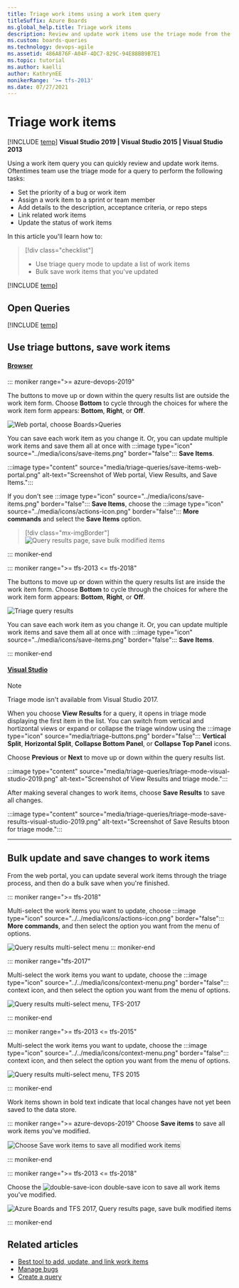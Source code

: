 ```yaml
---
title: Triage work items using a work item query 
titleSuffix: Azure Boards  
ms.global_help.title: Triage work items
description: Review and update work items use the triage mode from the query results view in Azure Boards, Azure DevOps, & Team Foundation Server
ms.custom: boards-queries
ms.technology: devops-agile
ms.assetid: 486A876F-A04F-4DC7-829C-94E88BB9B7E1 
ms.topic: tutorial
ms.author: kaelli
author: KathrynEE
monikerRange: '>= tfs-2013'
ms.date: 07/27/2021
---
```



# Triage work items  

[!INCLUDE [temp](../includes/version-all.md)]
**Visual Studio 2019 | Visual Studio 2015 | Visual Studio 2013**  

Using a work item query you can quickly review and update work items. Oftentimes team use the triage mode for a query to perform the following tasks: 
- Set the priority of a bug or work item 
- Assign a work item to a sprint or team member 
- Add details to the description, acceptance criteria, or repo steps 
- Link related work items 
- Update the status of work items 

In this article you'll learn how to:

>[!div class="checklist"]      
> * Use triage query mode to update a list of work items   
> * Bulk save work items that you've updated  

[!INCLUDE [temp](../includes/prerequisites-queries.md)]


## Open Queries 

[!INCLUDE [temp](../includes/open-queries.md)] 

## Use triage buttons, save work items

#### [Browser](#tab/browser/)

::: moniker range=">= azure-devops-2019"

The buttons to move up or down within the query results list are outside the work item form. Choose **Bottom** to cycle through the choices for where the work item form appears: **Bottom**, **Right**, or **Off**. 

![Web portal, choose Boards>Queries](media/triage-queries/triage-buttons-new-exp.png)


You can save each work item as you change it. Or, you can update multiple work items and save them all at once with  :::image type="icon" source="../media/icons/save-items.png" border="false"::: **Save Items**. 

:::image type="content" source="media/triage-queries/save-items-web-portal.png" alt-text="Screenshot of Web portal, View Results, and Save Items.":::

If you don't see :::image type="icon" source="../media/icons/save-items.png" border="false"::: **Save Items**, choose the :::image type="icon" source="../media/icons/actions-icon.png" border="false"::: **More commands**   and select the **Save Items** option.

> [!div class="mx-imgBorder"]  
> ![Query results page, save bulk modified items](../backlogs/media/bulk-modify/query-results-bulk-save-items.png) 

::: moniker-end

::: moniker range=">= tfs-2013 <= tfs-2018"

The buttons to move up or down within the query results list are inside the work item form. Choose **Bottom** to cycle through the choices for where the work item form appears: **Bottom**, **Right**, or **Off**.

![Triage query results ](media/triage-queries/scrum-active-bug-triage-mode-co.png)


You can save each work item as you change it. Or, you can update multiple work items and save them all at once with  :::image type="icon" source="../media/icons/save-items.png" border="false"::: **Save Items**. 


::: moniker-end


#### [Visual Studio](#tab/visual-studio/)


> [!NOTE]   
> Triage mode isn't available from Visual Studio 2017. 


When you choose **View Results** for a query, it opens in triage mode displaying the first item in the list. You can switch from vertical and hortizontal views or expand or collapse the triage window using the :::image type="icon" source="media/triage-buttons.png" border="false"::: **Vertical Split**, **Horizontal Split**, **Collapse Bottom Panel**, or **Collapse Top Panel** icons. 

Choose **Previous** or **Next** to move up or down within the query results list.

:::image type="content" source="media/triage-queries/triage-mode-visual-studio-2019.png" alt-text="Screenshot of View Results and triage mode.":::
 
After making several changes to work items, choose **Save Results** to save all changes. 


:::image type="content" source="media/triage-queries/triage-mode-save-results-visual-studio-2019.png" alt-text="Screenshot of Save Results btoon for triage mode.":::

* * * 

<a id="save-bulk-changes" />

## Bulk update and save changes to work items 
 
From the web portal, you can update several work items through the triage process, and then do a bulk save when you're finished. 

::: moniker range=">= tfs-2018"

Multi-select the work items you want to update, choose :::image type="icon" source="../../media/icons/actions-icon.png" border="false"::: **More commands**, and then select the option you want from the menu of options.

![Query results multi-select menu](../backlogs/media/bulk-m-query-results-menu-options-ts.png) 
::: moniker-end

::: moniker range="tfs-2017" 

Multi-select the work items you want to update, choose the :::image type="icon" source="../../media/icons/context-menu.png" border="false"::: context icon, and then select the option you want from the menu of options.

![Query results multi-select menu, TFS-2017](../backlogs/media/bulk-m-query-r-tfs-2016-menu-options.png)   

::: moniker-end

::: moniker range=">= tfs-2013 <= tfs-2015"

Multi-select the work items you want to update, choose the :::image type="icon" source="../../media/icons/context-menu.png" border="false"::: context icon, and then select the option you want from the menu of options.

![Query results multi-select menu, TFS 2015](../backlogs/media/bulk-m-query-r-tfs-menu-options.png)  

::: moniker-end

Work items shown in bold text indicate that local changes have not yet been saved to the data store.   

::: moniker range=">= azure-devops-2019"
Choose **Save items** to save all work items you've modified. 

<img src="media/triage-queries/save-work-items-new-exp.png" alt="Choose Save work items to save all modified work items" style="border: 1px solid #C3C3C3;" /> 

::: moniker-end

::: moniker range=">= tfs-2013 <= tfs-2018"

Choose the ![double-save-icon](../media/icons/icon-double-save.png) double-save icon to save all work items you've modified.

![Azure Boards and TFS 2017, Query results page, save bulk modified items](../backlogs/media/bulk-modify-save-ts.png)  

::: moniker-end

 

## Related articles

- [Best tool to add, update, and link work items](../work-items/best-tool-add-update-link-work-items.md)  
- [Manage bugs](../backlogs/manage-bugs.md) 
- [Create a query](using-queries.md) 

